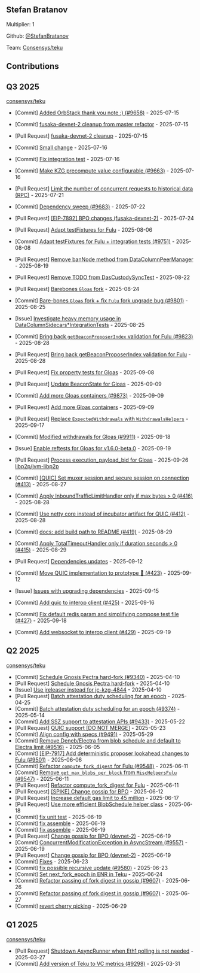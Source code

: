 
## Stefan Bratanov
Multiplier: 1

Github: [@StefanBratanov](https://github.com/StefanBratanov)

Team: [Consensys/teku](https://github.com/Consensys/teku/pulls?q=author%3AStefanBratanov)

## Contributions

## Q3 2025


[consensys/teku](https://github.com/consensys/teku)
* [Commit] [Added OrbStack thank you note :) (#9658)](https://github.com/Consensys/teku/commit/437b3cda9690785bb8e8534f8cbf2a37494af6b1) - 2025-07-15
* [Commit] [fusaka-devnet-2 cleanup from master refactor](https://github.com/Consensys/teku/commit/919f0eb485e87d77b56042f4c5df342da9c6901f) - 2025-07-15
* [Pull Request] [fusaka-devnet-2 cleanup](https://github.com/Consensys/teku/pull/9664) - 2025-07-15
* [Commit] [Small change](https://github.com/Consensys/teku/commit/589c811236c89f17f9aae49e3999478a94df2ac4) - 2025-07-16
* [Commit] [Fix integration test](https://github.com/Consensys/teku/commit/8d0565a1cee83632180b10e98eb28879b05ffb15) - 2025-07-16
* [Commit] [Make KZG precompute value configurable (#9663)](https://github.com/Consensys/teku/commit/8941e9ffb528a6bbea7b7ac24499b914db127d40) - 2025-07-16
* [Pull Request] [Limit the number of concurrent requests to historical data (RPC)](https://github.com/Consensys/teku/pull/9689) - 2025-07-21
* [Commit] [Dependency sweep (#9683)](https://github.com/Consensys/teku/commit/3f31a217637480935449898c1a0e2d7cd23f7f0e) - 2025-07-22
* [Pull Request] [[EIP-7892] BPO changes (fusaka-devnet-2)](https://github.com/Consensys/teku/pull/9706) - 2025-07-24
* [Pull Request] [Adapt testFixtures for Fulu](https://github.com/Consensys/teku/pull/9751) - 2025-08-06
* [Commit] [Adapt testFixtures for Fulu + integration tests (#9751)](https://github.com/Consensys/teku/commit/b15588cb8070ffe373de3f8be8f721ed65051aa3) - 2025-08-08
* [Pull Request] [Remove banNode method from DataColumnPeerManager](https://github.com/Consensys/teku/pull/9782) - 2025-08-19
* [Pull Request] [Remove TODO from DasCustodySyncTest](https://github.com/Consensys/teku/pull/9797) - 2025-08-22
* [Pull Request] [Barebones `Gloas` fork](https://github.com/Consensys/teku/pull/9801) - 2025-08-24
* [Commit] [Bare-bones `Gloas` fork + fix `Fulu` fork upgrade bug (#9801)](https://github.com/Consensys/teku/commit/59a2621730c9749499e7c7dcd6808b7502381de8) - 2025-08-25
* [Issue] [Investigate heavy memory usage in DataColumnSidecars*IntegrationTests](https://github.com/Consensys/teku/issues/9803) - 2025-08-25

* [Commit] [Bring back `getBeaconProposerIndex` validation for Fulu (#9823)](https://github.com/Consensys/teku/commit/50be3d3e316b03088c40a5a2d95ed6a1141fa6ce) - 2025-08-28
* [Pull Request] [Bring back getBeaconProposerIndex validation for Fulu](https://github.com/Consensys/teku/pull/9823) - 2025-08-28
* [Pull Request] [Fix property tests for Gloas](https://github.com/Consensys/teku/pull/9864) - 2025-09-08
* [Pull Request] [Update BeaconState for Gloas](https://github.com/Consensys/teku/pull/9876) - 2025-09-09
* [Commit] [Add more Gloas containers (#9873)](https://github.com/Consensys/teku/commit/0c11dbb9e852ed0a6e51ebf6bac6f31f58052c10) - 2025-09-09
* [Pull Request] [Add more Gloas containers](https://github.com/Consensys/teku/pull/9873) - 2025-09-09
* [Pull Request] [Replace `ExpectedWithdrawals` with `WithdrawalsHelpers`](https://github.com/Consensys/teku/pull/9907) - 2025-09-17
* [Commit] [Modified withdrawals for Gloas (#9911)](https://github.com/Consensys/teku/commit/6cdd9948a088d0d1286b0b1e5bed21eaece0f289) - 2025-09-18
* [Issue] [Enable reftests for Gloas for v1.6.0-beta.0](https://github.com/Consensys/teku/issues/9915) - 2025-09-19
* [Pull Request] [Process execution_payload_bid for Gloas](https://github.com/Consensys/teku/pull/9932) - 2025-09-26
[libp2p/jvm-libp2p](https://github.com/libp2p/jvm-libp2p)
* [Commit] [[QUIC] Set muxer session and secure session on connection (#413)](https://github.com/libp2p/jvm-libp2p/commit/3d4b05fa1315e9af90a50d1d3204d0717d7f90ae) - 2025-08-27
* [Commit] [Apply InboundTrafficLimitHandler only if max bytes > 0 (#416)](https://github.com/libp2p/jvm-libp2p/commit/25dd797a57715ab32ac4b3431bc98a997383f2f4) - 2025-08-28
* [Commit] [Use netty core instead of incubator artifact for QUIC (#412)](https://github.com/libp2p/jvm-libp2p/commit/33ffc1ac03b7c69df995a7316b1bf0d116f4c8eb) - 2025-08-28
* [Commit] [docs: add build path to README (#419)](https://github.com/libp2p/jvm-libp2p/commit/1419d27e87951ec7d94fd6baa62a97ffd83b5ad8) - 2025-08-29
* [Commit] [Apply TotalTimeoutHandler only if duration seconds > 0 (#415)](https://github.com/libp2p/jvm-libp2p/commit/63d74d0166e9f64cb49129e154c60e69d1cc557c) - 2025-08-29
* [Pull Request] [Dependencies updates](https://github.com/libp2p/jvm-libp2p/pull/424) - 2025-09-12
* [Commit] [Move QUIC implementation to prototype 🍋  (#423)](https://github.com/libp2p/jvm-libp2p/commit/8aa477df9e1c9a452706a8f51a7eee10df78c924) - 2025-09-12
* [Issue] [Issues with upgrading dependencies](https://github.com/libp2p/jvm-libp2p/issues/426) - 2025-09-15
* [Commit] [Add quic to interop client (#425)](https://github.com/libp2p/jvm-libp2p/commit/8104b864d8659aa5ec3fc258f21f5105b3eb2197) - 2025-09-16
* [Commit] [Fix default redis param and simplifying compose test file (#427)](https://github.com/libp2p/jvm-libp2p/commit/a0123a62d1dd850c960ce3b71bb2a6af946362f6) - 2025-09-18
* [Commit] [Add websocket to interop client (#429)](https://github.com/libp2p/jvm-libp2p/commit/09b67d7fab3c7de8e875b973ad70aaa2dae523d5) - 2025-09-19
## Q2 2025


[consensys/teku](https://github.com/consensys/teku)
* [Commit] [Schedule Gnosis Pectra hard-fork (#9340)](https://github.com/Consensys/teku/commit/2477b9a70304f90457a1df763ce1e10139d9bf09) - 2025-04-10
* [Pull Request] [Schedule Gnosis Pectra hard-fork](https://github.com/Consensys/teku/pull/9340) - 2025-04-10
* [Issue] [Use jreleaser instead for jc-kzg-4844](https://github.com/Consensys/teku/issues/9339) - 2025-04-10
* [Pull Request] [Batch attestation duty scheduling for an epoch](https://github.com/Consensys/teku/pull/9374) - 2025-04-25
* [Commit] [Batch attestation duty scheduling for an epoch (#9374)](https://github.com/Consensys/teku/commit/03b0df774e0fbe2e7fbb08e7bf04b873209b3894) - 2025-05-14
* [Commit] [Add SSZ support to attestation APIs (#9433)](https://github.com/Consensys/teku/commit/82b506dcaf7846e77788c786f0721f698c8109fc) - 2025-05-22
* [Pull Request] [QUIC support [DO NOT MERGE]](https://github.com/Consensys/teku/pull/9484) - 2025-05-23
* [Commit] [Align config with specs (#9491)](https://github.com/Consensys/teku/commit/8900d44763ee371d861620250d991b2aa76f5dbc) - 2025-05-29
* [Commit] [Remove Deneb/Electra from blob schedule and default to Electra limit (#9516)](https://github.com/Consensys/teku/commit/7ce9231c7f1e97a3a729842abb0a19edf0a57289) - 2025-06-05
* [Commit] [[EIP-7917] Add deterministic proposer lookahead changes to Fulu (#9501)](https://github.com/Consensys/teku/commit/4632aa6dc1d4a46f79e41b0f726530d221605c65) - 2025-06-06
* [Commit] [Refactor `compute_fork_digest` for Fulu (#9548)](https://github.com/Consensys/teku/commit/cf04808f4be66f2af3c9448331c8c94de47020e1) - 2025-06-11
* [Commit] [Remove `get_max_blobs_per_block` from `MiscHelpersFulu` (#9547)](https://github.com/Consensys/teku/commit/3150d8c8307169d54579c3ede1fb012206bfc774) - 2025-06-11
* [Pull Request] [Refactor compute_fork_digest for Fulu](https://github.com/Consensys/teku/pull/9548) - 2025-06-11
* [Pull Request] [[SPIKE] Change gossip for BPO](https://github.com/Consensys/teku/pull/9555) - 2025-06-12
* [Pull Request] [Increase default gas limit to 45 million](https://github.com/Consensys/teku/pull/9559) - 2025-06-17
* [Pull Request] [Use more efficient BlobSchedule helper class](https://github.com/Consensys/teku/pull/9563) - 2025-06-18
* [Commit] [fix unit test](https://github.com/Consensys/teku/commit/3c5589684a25363ec6c62ab2a260fb151af854b9) - 2025-06-19
* [Commit] [fix assemble](https://github.com/Consensys/teku/commit/86c502dd048c9448da066a54f04da109f0073339) - 2025-06-19
* [Commit] [fix assemble](https://github.com/Consensys/teku/commit/77503a9d4013a517bd51b576caf73c98c40c6603) - 2025-06-19
* [Pull Request] [Change gossip for BPO (devnet-2)](https://github.com/Consensys/teku/pull/9578) - 2025-06-19
* [Commit] [ConcurrentModificationException in AsyncStream (#9557)](https://github.com/Consensys/teku/commit/aff5680fbd459be00f28d1c8e72f20d5a59524a8) - 2025-06-19
* [Pull Request] [Change gossip for BPO (devnet-2)](https://github.com/Consensys/teku/pull/9577) - 2025-06-19
* [Commit] [Fixes](https://github.com/Consensys/teku/commit/6221741376573ddf8c7ea0524cfa0bb95aa573fc) - 2025-06-23
* [Commit] [fix possible recursive update (#9580)](https://github.com/Consensys/teku/commit/37b61654d82185310b9a35230a9ec3c1c944abd1) - 2025-06-23
* [Commit] [Set next_fork_epoch in ENR in Teku](https://github.com/Consensys/teku/commit/254bcf2fcde7efc382422c3e798bc74bf5088aa3) - 2025-06-24
* [Commit] [Refactor passing of fork digest in gossip (#9607)](https://github.com/Consensys/teku/commit/bcc140dee18eb0af45726c7ab9c0506bb933d05f) - 2025-06-26
* [Commit] [Refactor passing of fork digest in gossip (#9607)](https://github.com/Consensys/teku/commit/1f71828bd10381a9c3670cfbc73b21ed13dfbdc3) - 2025-06-27
* [Commit] [revert cherry picking](https://github.com/Consensys/teku/commit/1628c348d7581e9693ad752d8cacdcb19ce17c73) - 2025-06-29
## Q1 2025

[consensys/teku](https://github.com/consensys/teku)
* [Pull Request] [Shutdown AsyncRunner when Eth1 polling is not needed](https://github.com/Consensys/teku/pull/9290) - 2025-03-27
* [Commit] [Add version of Teku to VC metrics (#9298)](https://github.com/Consensys/teku/commit/5b806dd3ea2bd7e9c32cfa15ad633837b1e793c2) - 2025-03-31
